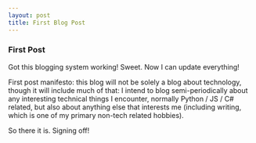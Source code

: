 ```yaml
---
layout: post
title: First Blog Post
---
```


### First Post

Got this blogging system working! Sweet. Now I can update everything!

First post manifesto: this blog will not be solely a blog about technology,
though it will include much of that: I intend to blog semi-periodically about
any interesting technical things I encounter, normally Python / JS / C# related,
but also about anything else that interests me (including writing, which is
one of my primary non-tech related hobbies).

So there it is. Signing off!
